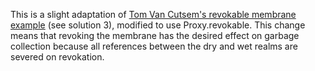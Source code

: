 This is a slight adaptation of [Tom Van Cutsem's revokable membrane example](https://github.com/tvcutsem/harmony-reflect/blob/master/examples/membrane.js) (see solution 3), modified to use Proxy.revokable. This change means that revoking the membrane has the desired effect on garbage collection because all references between the dry and wet realms are severed on revokation.
